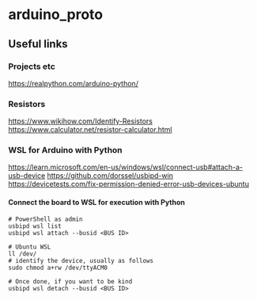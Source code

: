 # arduino_proto

## Useful links

### Projects etc
https://realpython.com/arduino-python/

### Resistors
https://www.wikihow.com/Identify-Resistors
https://www.calculator.net/resistor-calculator.html

### WSL for Arduino with Python
https://learn.microsoft.com/en-us/windows/wsl/connect-usb#attach-a-usb-device
https://github.com/dorssel/usbipd-win
https://devicetests.com/fix-permission-denied-error-usb-devices-ubuntu

#### Connect the board to WSL for execution with Python
```shell
# PowerShell as admin
usbipd wsl list
usbipd wsl attach --busid <BUS ID>

# Ubuntu WSL
ll /dev/
# identify the device, usually as follows
sudo chmod a+rw /dev/ttyACM0

# Once done, if you want to be kind
usbipd wsl detach --busid <BUS ID>
```
